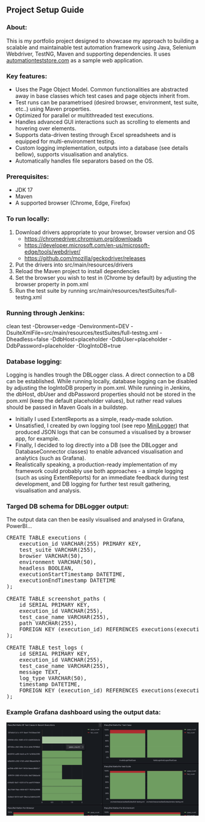 
## Project Setup Guide

### About:

This is my portfolio project designed to showcase my approach to building a scalable and maintainable test automation framework using Java, Selenium Webdriver, TestNG, Maven and supporting dependencies. It uses [automationteststore.com](https://automationteststore.com/) as a sample web application.


### Key features:
- Uses the Page Object Model. Common functionalities are abstracted away in base classes which test cases and page objects inherit from.
- Test runs can be parametrised (desired browser, environment, test suite, etc..) using Maven properties.
- Optimized for parallel or multithreaded test executions.
- Handles advanced GUI interactions such as scrolling to elements and hovering over elements.
- Supports data-driven testing through Excel spreadsheets and is equipped for multi-environment testing.
- Custom logging implementation, outputs into a database (see details bellow), supports visualisation and analytics.
- Automatically handles file separators based on the OS.

### Prerequisites:

- JDK 17
- Maven
- A supported browser (Chrome, Edge, Firefox)

### To run locally:

1. Download drivers appropriate to your browser, browser version and OS
   - https://chromedriver.chromium.org/downloads
   - https://developer.microsoft.com/en-us/microsoft-edge/tools/webdriver/
   - https://github.com/mozilla/geckodriver/releases
2. Put the drivers into src/main/resources/drivers
3. Reload the Maven project to install dependencies
4. Set the browser you wish to test in (Chrome by default) by adjusting the browser property in pom.xml
5. Run the test suite by running src/main/resources/testSuites/full-testng.xml

### Running through Jenkins:

clean test -Dbrowser=edge -Denvironment=DEV -DsuiteXmlFile=src/main/resources/testSuites/full-testng.xml -Dheadless=false -DdbHost=placeholder -DdbUser=placeholder -DdbPassword=placeholder -DlogIntoDB=true

### Database logging:
Logging is handles trough the DBLogger class. A direct connection to a DB can be established. While running locally, database logging can be disabled by adjusting the logIntoDB property in pom.xml. While running in Jenkins, the dbHost, dbUser and dbPassword properties should not be stored in the pom.xml (keep the default placeholder values), but rather read values should be passed in Maven Goals in a buildstep.
- Initially I used ExtentReports as a simple, ready-made solution.
- Unsatisfied, I created by own logging tool (see repo [MiniLogger](https://github.com/slechtd/minilogger)) that produced JSON logs that can be consumed a visualised by a browser app, for example.
- Finally, I decided to log directly into a DB (see the DBLogger and DatabaseConnector classes) to enable advanced visualisation and analytics (such as Grafana).
- Realistically speaking, a production-ready implementation of my framework could probably use both approaches - a simple logging (such as using ExtentReports) for an immediate feedback during test development, and DB logging for further test result gathering, visualisation and analysis.


### Targed DB schema for DBLogger output:

The output data can then be easily visualised and analysed in Grafana, PowerBI...

<pre>
CREATE TABLE executions (
    execution_id VARCHAR(255) PRIMARY KEY,
    test_suite VARCHAR(255),
    browser VARCHAR(50),
    environment VARCHAR(50),
    headless BOOLEAN,
    executionStartTimestamp DATETIME,
    executionEndTimestamp DATETIME
);

CREATE TABLE screenshot_paths (
    id SERIAL PRIMARY KEY,
    execution_id VARCHAR(255),
    test_case_name VARCHAR(255),
    path VARCHAR(255),
    FOREIGN KEY (execution_id) REFERENCES executions(execution_id)
);

CREATE TABLE test_logs (
    id SERIAL PRIMARY KEY,
    execution_id VARCHAR(255),
    test_case_name VARCHAR(255),
    message TEXT,
    log_type VARCHAR(50),
    timestamp DATETIME,
    FOREIGN KEY (execution_id) REFERENCES executions(execution_id)
);
</pre>

### Example Grafana dashboard using the output data:

![Example Grafana Dashboard](GrafanaExample.png)
